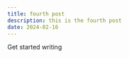 ```yaml
---
title: fourth post
description: this is the fourth post
date: 2024-02-16
---
```

Get started writing
